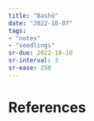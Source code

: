 ```yaml
---
title: "Bashō"
date: "2022-10-07"
tags:
- "notes"
- "seedlings"
sr-due: 2022-10-10
sr-interval: 3
sr-ease: 250
---
```




# References